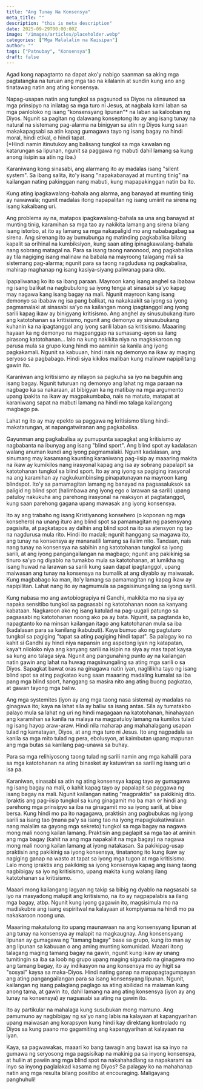 ```yaml
---
title: "Ang Tunay Na Konsensya"
meta_title: ""
description: "this is meta description"
date: 2025-09-29T00:00:00Z
image: "/images/articles/placeholder.webp"
categories: ["Mga Malalalim na Kaisipan"]
author: ""
tags: ["Patnubay", "Konsensya"]
draft: false
---
```

Agad kong napagtanto na dapat ako'y nabigo saanman sa aking mga pagtatangka na turuan ang mga tao na kilalanin at sundin kung ano ang tinatawag natin ang ating konsensya.  
  
Napag-usapan natin ang tungkol sa pagsunod sa Diyos na alinsunod sa mga prinsipyo na inilatag sa mga turo ni Jesus, at nagbala kami laban sa mga panloloko ng isang "konsensyang lipunan"\* na laban sa kalooban ng Diyos. Ngunit sa pagitan ng dalawang konseptong ito ay ang isang tunay na natural na sistemang pag-alarma na binigyan sa atin ng Diyos kung saan makakapagsabi sa atin kapag gumagawa tayo ng isang bagay na hindi moral, hindi etikal, o hindi tapat.  
(\*Hindi namin itinutukoy ang balisang tungkol sa mga kawalan ng katarungan sa lipunan, ngunit sa paggawa ng mabuti dahil lamang sa kung anong iisipin sa atin ng iba.)  
  
Karaniwang kong sinasabi, ang alarmang ito ay madalas isang "silent system". Sa ibang salita, ito'y isang "napakabanayad at munting tinig" na kailangan nating pakinggan nang mabuti, kung mapapakinggan natin ba ito.  
  
Kung ating ipagkawalang-bahala ang alarma, ang banayad at munting tinig ay nawawala; ngunit madalas itong napapalitan ng isang umiirit na sirena ng isang kakaibang uri.  
  
Ang problema ay na, matapos ipagkawalang-bahala sa una ang banayad at munting tinig, karamihan sa mga tao ay nakikita lamang ang sirena bilang isang istorbo, at ito ay lamang sa mga nakapaligid mo ang nababagabag sa sirena. Ang sirenang ito ay bumubunga ng matinding pagkabalisa bilang kapalit sa orihinal na kumbiksiyon, kung saan ating ipinagkawalang-bahala nang sobrang matagal na. Para sa isang taong nanonood, ang pagkabalisa ay tila nagiging isang malinaw na babala na mayroong talagang mali sa sistemang pag-alarma; ngunit para sa taong nagdudusa ng pagkabalisa, mahirap maghanap ng isang kasiya-siyang paliwanag para dito.  
  
Ipapaliwanag ko ito sa ibang paraan. Mayroon kang isang anghel sa ibabaw ng isang balikat na nagbubulong sa iyong tenga at sinasabi sa'yo kapag may nagawa kang isang bagay na mali. Ngunit mayroon kang isang demonyo sa ibabaw ng isa pang balikat, na nakakaakit sa iyong sa iyong pagmamalaki at sinasabi sa'yo na kailangan mong ipagtanggol ang iyong sarili kapag ikaw ay binigyang kritisismo. Ang anghel ay sinusubukang ituro ang katotohanan sa kritisismo, ngunit ang demonyo ay sinusubukang kuhanin ka na ipagtanggol ang iyong sarili laban sa kritisismo. Maaaring hayaan ka ng demonyo na magpanggap na sumasang-ayon sa ilang pirasong katotohanan... lalo na kung nakikita niya na magkakaroon ng parusa mula sa grupo kung hindi mo aaminin sa kanila ang iyong pagkakamali. Ngunit sa kabuuan, hindi nais ng demonyo na ikaw ay maging seryoso sa pagbabago. Hindi siya kikilos maliban kung malinaw napipilitang gawin ito.  
  
Karaniwan ang kritisismo ay nilayon sa pagkuha sa iyo na baguhin ang isang bagay. Ngunit tuturuan ng demonyo ang lahat ng mga paraan na nagbago ka sa nakaraan, at bibigyan ka ng matibay na mga argumento upang ipakita na ikaw ay magpakumbaba, nais na matuto, matapat at karaniwang sapat na mabuti lamang na hindi mo talaga kailangang magbago pa.  
  
Lahat ng ito ay may epekto sa paggawa ng kritisismo tilang hindi-makatarungan, at napangatwiranan ang pagkabalisa.  
  
Gayunman ang pagkabalisa ay pumupunta sapagkat ang kritisismo ay nagbabanta na ibunyag ang isang "blind sport". Ang blind spot ay kadalasan walang anuman kundi ang iyong pagmamalaki. Ngunit kadalasan, ang sinumang may kasamang kaunting karaniwang pag-iisip ay maaaring makita na ikaw ay kumikilos nang irasyonal kapag ang isa ay sobrang papalapit sa katotohanan tungkol sa blind sport. Ito ay ang iyong sa pagiging irasyonal na ang karamihan ay nagkukumbinsing pinapatunayan na mayroon kang blindspot. Ito'y sa pamamagitan lamang ng banayad na pagsasaluksok sa paligid ng blind spot (halimbawa ang iyong ego o larawan sa sarili) upang patuloy nakukuha ang parehong irasyonal na reaksyon at pagtatanggol, kung saan parehong gagana upang mawasak ang iyong konsensya.  
  
Ito ay ang trabaho ng isang Kristiyanong konsehero (o koponan ng mga konsehero) na unang ituro ang blind spot sa pamamagitan ng pasensyang pagsisita, at pagkatapos ay dalhin ang blind spot na ito sa atensyon ng tao na nagdurusa mula rito. Hindi ito madali; ngunit hanggang sa magawa ito, ang tunay na konsensya ay mananatili lamang sa ilalim nito. Tandaan, nais nang tunay na konsensya na sabihin ang katotohanan tungkol sa iyong sarili, at ang iyong pangangailangan na magbago; ngunit ang pakikinig sa tinuro sa'yo ng diyablo na tumakbo mula sa katotohanan, at lumikha ng isang huwad na larawan sa sarili kung saan dapat ipagtanggol, upang maiwasan ang tunay na konsensya na bumalik at ang diyablo ay maiwasak. Kung magbabago ka man, ito'y lamang sa pamamagitan ng kapag ikaw ay napipilitan. Lahat nang ito ay nagmumula sa pagsisinungaling sa iyong sarili.  
  
Kung nabasa mo ang awtobiograpiya ni Gandhi, makikita mo na siya ay napaka sensitibo tungkol sa pagsasabi ng katotohanan noon sa kanyang kabataan. Nagkaroon ako ng isang katulad na pag-uugali patungo sa pagsasabi ng katotohanan noong ako pa ay bata. Ngunit, sa pagtanda ko, napagtanto ko na minsan kailangan itago ang katotohanan mula sa iba (kadalasan para sa kanilang ikabubuti). Kaya bumuo ako ng pagtuturo tungkol sa pagiging "tapat sa ating pagiging hindi tapat". Sa palagay ko na kahit si Gandhi ay hindi niya napansin ang aspetong iyan ng katapatan, kaya't niloloko niya ang kanyang sarili na isipin na siya ay mas tapat kaysa sa kung ano talaga siya. Ngunit ang pangunahing punto ay na kailangan natin gawin ang lahat na huwag magsinungaling sa ating mga sarili o sa Diyos. Sapagkat bawat oras na ginagawa natin iyan, naglilikha tayo ng isang blind spot sa ating pagkatao kung saan maaaring madaling kumalat sa iba pang mga blind sport, hanggang sa masira nito ang ating buong pagkatao, at gawan tayong mga baliw.  
  
Ang mga systemites (iyon ay ang mga taong nasa sistema) ay madalas na ginagawa ito; kaya na lahat sila ay baliw sa isang antas. Sila ay tumatakbo palayo mula sa lahat ng uri ng hindi magagaan na katotohanan, hinahayaan ang karamihan sa kanila na malaya na magpatuloy lamang na kumilos tulad ng isang hayop araw-araw. Hindi nila maharap ang mahahalagang usapan tulad ng kamatayan, Diyos, at ang mga turo ni Jesus. Ito ang nagpadala sa kanila sa mga mito tulad ng pera, ebolusyon, at kaimbutan upang mapunan ang mga butas sa kanilang pag-unawa sa buhay.  
  
Para sa mga relihiyosong taong tulad ng sarili namin ang mga kahalili para sa mga katotohanan na ating binasket ay katuwiran sa sarili ng isang uri o isa pa.  
  
Karaniwan, sinasabi sa atin ng ating konsensya kapag tayo ay gumagawa ng isang bagay na mali, o kahit kapag tayo ay papalapit sa paggawa ng isang bagay na mali. Ngunit kailangan nating "magpraktis" sa pakikinig dito. Ipraktis ang pag-iisip tungkol sa kung ginagamit mo ba man or hindi ang parehong mga prinsipyo sa iba na ginagamit mo sa iyong sarili, at bise bersa. Kung hindi mo pa ito nagagawa, praktisin ang pagbubukas ng iyong sarili sa isang tao (mana pa'y sa isang tao na iyong mapagkakatiwalaan nang malalim sa gayong mga sekreto) tungkol sa mga bagay na nagawa mong mali noong kailan lamang. Praktisin ang paglapit sa mga tao at aminin ang mga bagay (kahit na ang mga napakaliit na mga bagay) na nagawa mong mali noong kailan lamang at iyong natakasan. Sa pakikipag-usap praktisin ang pakikinig sa iyong konsensya, tinatanong ito kung ikaw ay nagiging ganap na wasto at tapat sa iyong mga tugon at mga kritisismo. Lalo mong ipraktis ang pakikinig sa iyong konsensya kapag ang isang taong nagbibigay sa iyo ng kritisismo, upang makita kung walang ilang katotohanan sa kritisismo.  
  
Maaari mong kailangang lagyan ng takip sa bibig ng dyablo na nagsasabi sa iyo na masyadong malupit ang kritisismo, na ito ay nagpapalabis sa ilang mga bagay, atbp. Ngunit kung iyong gagawin ito, magsisimula mo na madiskubre ang isang espiritwal na kalayaan at kompiyansa na hindi mo pa nakakaroon noong una.  
  
Maaaring makatulong ito upang maunawaan na ang konsensyang lipunan at ang tunay na konsensya ay malapit na magkaugnay. Ang konsensyang lipunan ay gumagawa ng "tamang bagay" base sa grupo, kung ito man ay ang lipunan sa kabuuan o ang aming munting komunidad. Maaari itong talagang maging tamang bagay na gawin, ngunit kung ikaw ay unang tumitingin sa iba sa loob ng grupo upang maging sigurado na ginagawa mo ang tamang bagay, ito ay indikasyon na ang konsensya mo ay higit sa "sosyal" kaysa sa maka-Diyos. Hindi nating ganap na mapapagtagumpayan ang ating pangangailangan para sa isang konsensyang lipunan. Ngunit, kailangan ng isang palagiang paglago sa ating abilidad na malaman kung anong tama, at gawin ito, dahil lamang na ang ating konsensya (iyon ay ang tunay na konsensya) ay nagsasabi sa ating na gawin ito.  
  
Ito ay partikular na mahalaga kung susubukan mong mamuno. Ang pamumuno ay nagbibigay ng sa'yo nang labis na kalayaan at kapangyarihan upang maiwasan ang korapsyon kung hindi kay direktang kontrolado ng Diyos sa kung paano mo gagamiting ang kapangyarihan at kalayaan na iyan.  
  
Kaya, sa pagwawakas, maaari ko bang tawagin ang bawat isa sa inyo na gumawa ng seryosong mga pagsisikap na makinig pa sa inyong konsensya, at huliin at pawiin ang mga blind spot na nakahahadlang sa napakarami sa inyo sa inyong paglalakad kasama ng Diyos? Sa palagay ko na mahahanap natin ang mga resulta bilang positibo at encouraging. Maligayang panghuhuli! 

